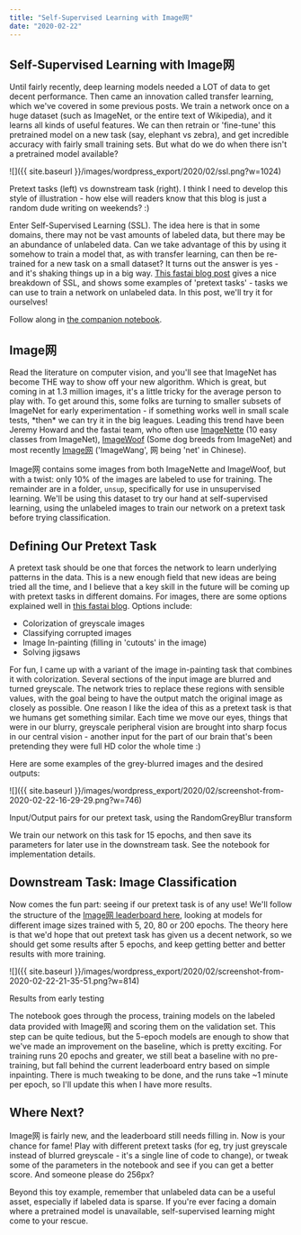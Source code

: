 ```yaml
---
title: "Self-Supervised Learning with Image网"
date: "2020-02-22"
---
```


## Self-Supervised Learning with Image网

Until fairly recently, deep learning models needed a LOT of data to get decent performance. Then came an innovation called transfer learning, which we've covered in some previous posts. We train a network once on a huge dataset (such as ImageNet, or the entire text of Wikipedia), and it learns all kinds of useful features. We can then retrain or 'fine-tune' this pretrained model on a new task (say, elephant vs zebra), and get incredible accuracy with fairly small training sets. But what do we do when there isn't a pretrained model available?

![]({{ site.baseurl }}/images/wordpress_export/2020/02/ssl.png?w=1024)

Pretext tasks (left) vs downstream task (right). I think I need to develop this style of illustration - how else will readers know that this blog is just a random dude writing on weekends? :)

Enter Self-Supervised Learning (SSL). The idea here is that in some domains, there may not be vast amounts of labeled data, but there may be an abundance of unlabeled data. Can we take advantage of this by using it somehow to train a model that, as with transfer learning, can then be re-trained for a new task on a small dataset? It turns out the answer is yes - and it's shaking things up in a big way. [This fastai blog post](https://www.fast.ai/2020/01/13/self_supervised/) gives a nice breakdown of SSL, and shows some examples of 'pretext tasks' - tasks we can use to train a network on unlabeled data. In this post, we'll try it for ourselves!

Follow along in [the companion notebook](https://colab.research.google.com/drive/1nyFixKKTC5LOAyFWm-RgpVdIMkY9f1Dc).

## Image网

Read the literature on computer vision, and you'll see that ImageNet has become THE way to show off your new algorithm. Which is great, but coming in at 1.3 million images, it's a little tricky for the average person to play with. To get around this, some folks are turning to smaller subsets of ImageNet for early experimentation - if something works well in small scale tests, \*then\* we can try it in the big leagues. Leading this trend have been Jeremy Howard and the fastai team, who often use [ImageNette](https://github.com/fastai/imagenette) (10 easy classes from ImageNet), [ImageWoof](https://github.com/fastai/imagenette#imagewoof) (Some dog breeds from ImageNet) and most recently [Image网](https://github.com/fastai/imagenette#image%E7%BD%91) ('ImageWang', 网 being 'net' in Chinese).

Image网 contains some images from both ImageNette and ImageWoof, but with a twist: only 10% of the images are labeled to use for training. The remainder are in a folder, `unsup`, specifically for use in unsupervised learning. We'll be using this dataset to try our hand at self-supervised learning, using the unlabeled images to train our network on a pretext task before trying classification.

## Defining Our Pretext Task

A pretext task should be one that forces the network to learn underlying patterns in the data. This is a new enough field that new ideas are being tried all the time, and I believe that a key skill in the future will be coming up with pretext tasks in different domains. For images, there are some options explained well in [this fastai blog](https://www.fast.ai/2020/01/13/self_supervised/). Options include:

- Colorization of greyscale images
- Classifying corrupted images
- Image In-painting (filling in 'cutouts' in the image)
- Solving jigsaws

For fun, I came up with a variant of the image in-painting task that combines it with colorization. Several sections of the input image are blurred and turned greyscale. The network tries to replace these regions with sensible values, with the goal being to have the output match the original image as closely as possible. One reason I like the idea of this as a pretext task is that we humans get something similar. Each time we move our eyes, things that were in our blurry, greyscale peripheral vision are brought into sharp focus in our central vision - another input for the part of our brain that's been pretending they were full HD color the whole time :)  
  
Here are some examples of the grey-blurred images and the desired outputs:

![]({{ site.baseurl }}/images/wordpress_export/2020/02/screenshot-from-2020-02-22-16-29-29.png?w=746)

Input/Output pairs for our pretext task, using the RandomGreyBlur transform

We train our network on this task for 15 epochs, and then save its parameters for later use in the downstream task. See the notebook for implementation details.

## Downstream Task: Image Classification

Now comes the fun part: seeing if our pretext task is of any use! We'll follow the structure of the [Image网 leaderboard here](https://github.com/fastai/imagenette#image%E7%BD%91), looking at models for different image sizes trained with 5, 20, 80 or 200 epochs. The theory here is that we'd hope that out pretext task has given us a decent network, so we should get some results after 5 epochs, and keep getting better and better results with more training.

![]({{ site.baseurl }}/images/wordpress_export/2020/02/screenshot-from-2020-02-22-21-35-51.png?w=814)

Results from early testing

The notebook goes through the process, training models on the labeled data provided with Image网 and scoring them on the validation set. This step can be quite tedious, but the 5-epoch models are enough to show that we've made an improvement on the baseline, which is pretty exciting. For training runs 20 epochs and greater, we still beat a baseline with no pre-training, but fall behind the current leaderboard entry based on simple inpainting. There is much tweaking to be done, and the runs take ~1 minute per epoch, so I'll update this when I have more results.

## Where Next?

Image网 is fairly new, and the leaderboard still needs filling in. Now is your chance for fame! Play with different pretext tasks (for eg, try just greyscale instead of blurred greyscale - it's a single line of code to change), or tweak some of the parameters in the notebook and see if you can get a better score. And someone please do 256px?  
  
Beyond this toy example, remember that unlabeled data can be a useful asset, especially if labeled data is sparse. If you're ever facing a domain where a pretrained model is unavailable, self-supervised learning might come to your rescue.
